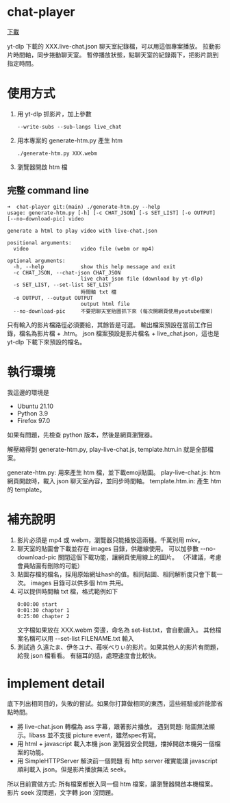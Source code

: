 # chat-player

[下載](https://github.com/ting1322/chat-player/releases/download/last/chat-player.zip)

yt-dlp 下載的 XXX.live-chat.json 聊天室紀錄檔，可以用這個專案播放。
拉動影片時間軸，同步捲動聊天室。
暫停播放狀態，點聊天室的紀錄兩下，把影片跳到指定時間。

# 使用方式

1. 用 yt-dlp 抓影片，加上參數
   ```
   --write-subs --sub-langs live_chat
   ```
2. 用本專案的 generate-htm.py 產生 htm
   ```
   ./generate-htm.py XXX.webm
   ```
3. 瀏覽器開啟 htm 檔

## 完整 command line
```
➜  chat-player git:(main) ./generate-htm.py --help
usage: generate-htm.py [-h] [-c CHAT_JSON] [-s SET_LIST] [-o OUTPUT] [--no-download-pic] video

generate a html to play video with live-chat.json

positional arguments:
  video                 video file (webm or mp4)

optional arguments:
  -h, --help            show this help message and exit
  -c CHAT_JSON, --chat-json CHAT_JSON
                        live chat json file (download by yt-dlp)
  -s SET_LIST, --set-list SET_LIST
                        時間軸 txt 檔
  -o OUTPUT, --output OUTPUT
                        output html file
  --no-download-pic     不要把聊天室貼圖抓下來 (每次開網頁使用youtube檔案)
```

只有輸入的影片檔路徑必須要給，其餘皆是可選。
輸出檔案預設在當前工作目錄，檔名為影片檔 + .htm。
json 檔案預設是影片檔名 + live_chat.json，這也是 yt-dlp 下載下來預設的檔名。

# 執行環境

我這邊的環境是

- Ubuntu 21.10
- Python 3.9
- Firefox 97.0

如果有問題，先檢查 python 版本，然後是網頁瀏覽器。

解壓縮得到 generate-htm.py, play-live-chat.js, template.htm.in 就是全部檔案。

generate-htm.py: 用來產生 htm 檔，並下載emoji貼圖。
play-live-chat.js: htm 網頁開啟時，載入 json 聊天室內容，並同步時間軸。
template.htm.in: 產生 htm 的 template。

# 補充說明

1. 影片必須是 mp4 或 webm，瀏覽器只能播放這兩種。千萬別用 mkv。
2. 聊天室的貼圖會下載並存在 images 目錄，供離線使用。
   可以加參數 --no-download-pic 關閉這個下載功能，讓網頁使用線上的圖片。
   （不建議，考慮會員貼圖有刪除的可能）
3. 貼圖存檔的檔名，採用原始網址hash的值。相同貼圖、相同解析度只會下載一次。
   images 目錄可以供多個 htm 共用。
4. 可以提供時間軸 txt 檔，格式範例如下
   ````
   0:00:00 start
   0:01:30 chapter 1
   0:25:00 chapter 2
   ````
   文字檔如果放在 XXX.webm 旁邊，命名為 set-list.txt，會自動讀入。
   其他檔案名稱可以用 --set-list FILENAME.txt 輸入
5. 測試過 久遠たま、伊冬ユナ、苺咲べりぃ的影片。如果其他人的影片有問題，給我 json 檔看看。
   有貓耳的話，處理速度會比較快。
   
# implement detail

底下列出相同目的，失敗的嘗試。如果你打算做相同的東西，這些經驗或許能節省點時間。

- 將 live-chat.json 轉檔為 ass 字幕，跟著影片播放。
  遇到問題: 貼圖無法顯示。libass 並不支援 picture event，雖然spec有寫。
- 用 html + javascript 載入本機 json
  瀏覽器安全問題，擋掉開啟本機另一個檔案的功能。
- 用 SimpleHTTPServer 解決前一個問題
  有 http server 確實能讓 javascript 順利載入 json。但是影片播放無法 seek。

所以目前實做方式: 所有檔案都嵌入同一個 htm 檔案，讓瀏覽器開啟本機檔案。
影片 seek 沒問題，文字轉 json 沒問題。
